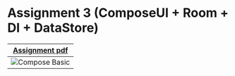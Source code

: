 # Assignment 3 (ComposeUI + Room + DI + DataStore)


| <a href="https://github.com/arpit999/MADCourse/blob/Assignemnt_3/MAD%20assignment%203.pdf">Assignment pdf</a>  |  
| ------------------------------------------- | 
| ![Compose Basic](https://media.giphy.com/media/EgrvzUPhkItLPzJN05/giphy.gif) |  



